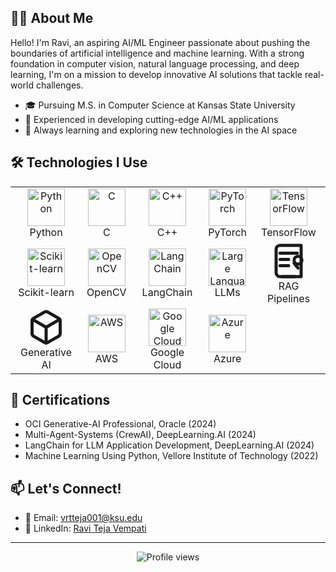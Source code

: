 ## 👨‍💻 About Me

Hello! I'm Ravi, an aspiring AI/ML Engineer passionate about pushing the boundaries of artificial intelligence and machine learning. With a strong foundation in computer vision, natural language processing, and deep learning, I'm on a mission to develop innovative AI solutions that tackle real-world challenges.

- 🎓 Pursuing M.S. in Computer Science at Kansas State University
- 🚀 Experienced in developing cutting-edge AI/ML applications
- 🌱 Always learning and exploring new technologies in the AI space
  
## 🛠 Technologies I Use
<table>
  <tr>
    <td align="center">
      <img src="https://cdn.jsdelivr.net/gh/devicons/devicon/icons/python/python-original.svg" width="60" alt="Python"/><br>Python
    </td>
    <td align="center">
      <img src="https://cdn.jsdelivr.net/gh/devicons/devicon/icons/c/c-original.svg" width="60" alt="C"/><br>C
    </td>
    <td align="center">
      <img src="https://cdn.jsdelivr.net/gh/devicons/devicon/icons/cplusplus/cplusplus-original.svg" width="60" alt="C++"/><br>C++
    </td>
    <td align="center">
      <img src="https://cdn.jsdelivr.net/gh/devicons/devicon/icons/pytorch/pytorch-original.svg" width="60" alt="PyTorch"/><br>PyTorch
    </td>
    <td align="center">
      <img src="https://cdn.jsdelivr.net/gh/devicons/devicon/icons/tensorflow/tensorflow-original.svg" width="60" alt="TensorFlow"/><br>TensorFlow
    </td>
  </tr>
  <tr>
    <td align="center">
      <img src="https://upload.wikimedia.org/wikipedia/commons/0/05/Scikit_learn_logo_small.svg" width="60" alt="Scikit-learn"/><br>Scikit-learn
    </td>
    <td align="center">
      <img src="https://opencv.org/wp-content/uploads/2022/05/logo.png" width="60" alt="OpenCV"/><br>OpenCV
    </td>
    <td align="center">
      <img src="https://www.langchain.com/favicon.svg" width="60" alt="LangChain"/><br>LangChain
    </td>
    <td align="center">
      <img src="https://img.icons8.com/color/96/000000/artificial-intelligence.png" width="60" alt="Large Language Models"/><br>LLMs
    </td>
    <td align="center">
      <svg xmlns="http://www.w3.org/2000/svg" width="60" height="60" viewBox="0 0 24 24" fill="none" stroke="currentColor" stroke-width="2" stroke-linecap="round" stroke-linejoin="round">
        <path d="M4 19.5v-15A2.5 2.5 0 0 1 6.5 2H20v20H6.5a2.5 2.5 0 0 1-2.5-2.5Z"></path>
        <path d="M6.5 7h11"></path>
        <path d="M6.5 11h5.5"></path>
        <path d="M6.5 15h5.5"></path>
        <circle cx="18" cy="11.5" r="2.5"></circle>
        <path d="m15.5 13.5 2.5 3"></path>
        <path d="M8 22h8"></path>
      </svg>
      <br>RAG Pipelines
    </td>
  </tr>
  <tr>
    <td align="center">
      <svg xmlns="http://www.w3.org/2000/svg" width="60" height="60" viewBox="0 0 24 24" fill="none" stroke="currentColor" stroke-width="2" stroke-linecap="round" stroke-linejoin="round">
        <path d="M21 16V8a2 2 0 0 0-1-1.73l-7-4a2 2 0 0 0-2 0l-7 4A2 2 0 0 0 3 8v8a2 2 0 0 0 1 1.73l7 4a2 2 0 0 0 2 0l7-4A2 2 0 0 0 21 16z"></path>
        <polyline points="3.27 6.96 12 12.01 20.73 6.96"></polyline>
        <line x1="12" y1="22.08" x2="12" y2="12"></line>
      </svg>
      <br>Generative AI
    </td>
    <td align="center">
      <img src="https://a0.awsstatic.com/libra-css/images/logos/aws_logo_smile_1200x630.png" width="60" alt="AWS"/><br>AWS
    </td>
    <td align="center">
      <img src="https://cdn.jsdelivr.net/gh/devicons/devicon/icons/googlecloud/googlecloud-original.svg" width="60" alt="Google Cloud"/><br>Google Cloud
    </td>
    <td align="center">
      <img src="https://cdn.jsdelivr.net/gh/devicons/devicon/icons/azure/azure-original.svg" width="60" alt="Azure"/><br>Azure
    </td>
  </tr>
</table>


## 🏅 Certifications

- OCI Generative-AI Professional, Oracle (2024)
- Multi-Agent-Systems (CrewAI), DeepLearning.AI (2024)
- LangChain for LLM Application Development, DeepLearning.AI (2024)
- Machine Learning Using Python, Vellore Institute of Technology (2022)

## 📫 Let's Connect!

- 📧 Email: vrtteja001@ksu.edu
- 💼 LinkedIn: [Ravi Teja Vempati](https://www.linkedin.com/in/ravi-teja-vempati-801204169)

---

<p align="center">
  <img src="https://komarev.com/ghpvc/?username=YourGitHubUsername&color=blueviolet" alt="Profile views">
</p>
